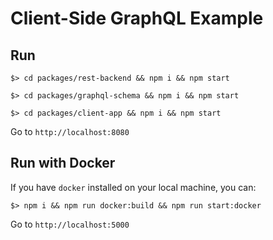 Client-Side GraphQL Example
==================================

## Run

`$> cd packages/rest-backend && npm i && npm start`

`$> cd packages/graphql-schema && npm i && npm start`

`$> cd packages/client-app && npm i && npm start`

Go to `http://localhost:8080`

## Run with Docker

If you have `docker` installed on your local machine, you can:

`$> npm i && npm run docker:build && npm run start:docker`

Go to `http://localhost:5000`

